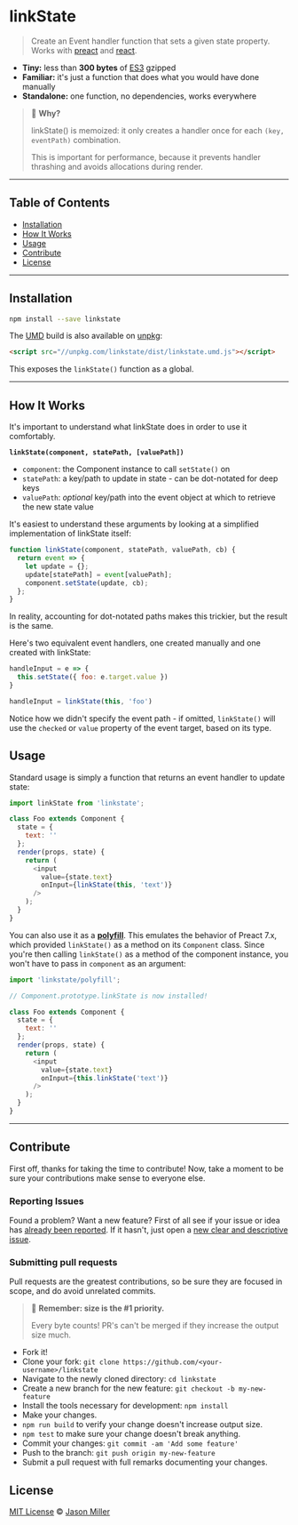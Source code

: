 # linkState

> Create an Event handler function that sets a given state property. Works with [preact] and [react].

-   **Tiny:** less than **300 bytes** of [ES3](https://unpkg.com/linkstate) gzipped
-   **Familiar:** it's just a function that does what you would have done manually
-   **Standalone:** one function, no dependencies, works everywhere

> 🤔 **Why?**
>
> linkState() is memoized: it only creates a handler once for each `(key, eventPath)` combination.
>
> This is important for performance, because it prevents handler thrashing and avoids allocations during render.

* * *

## Table of Contents

-   [Installation](#installation)
-   [How It Works](#how-it-works)
-   [Usage](#usage)
-   [Contribute](#contribute)
-   [License](#license)

* * *

## Installation

```sh
npm install --save linkstate
```

The [UMD](https://github.com/umdjs/umd) build is also available on [unpkg](https://unpkg.com/linkstate/dist/linkstate.umd.js):

```html
<script src="//unpkg.com/linkstate/dist/linkstate.umd.js"></script>
```

This exposes the `linkState()` function as a global.

* * *

## How It Works

It's important to understand what linkState does in order to use it comfortably.

**`linkState(component, statePath, [valuePath])`**

- `component`: the Component instance to call `setState()` on
- `statePath`: a key/path to update in state - can be dot-notated for deep keys
- `valuePath`: _optional_ key/path into the event object at which to retrieve the new state value

It's easiest to understand these arguments by looking at a simplified implementation of linkState itself:

```js
function linkState(component, statePath, valuePath, cb) {
  return event => {
    let update = {};
    update[statePath] = event[valuePath];
    component.setState(update, cb);
  };
}
```

In reality, accounting for dot-notated paths makes this trickier, but the result is the same.

Here's two equivalent event handlers, one created manually and one created with linkState:

```js
handleInput = e => {
  this.setState({ foo: e.target.value })
}

handleInput = linkState(this, 'foo')
```

Notice how we didn't specify the event path - if omitted, `linkState()` will use the `checked` or `value` property of the event target, based on its type.

## Usage

Standard usage is simply a function that returns an event handler to update state:

```js
import linkState from 'linkstate';

class Foo extends Component {
  state = {
    text: ''
  };
  render(props, state) {
    return (
      <input
        value={state.text}
        onInput={linkState(this, 'text')}
      />
    );
  }
}
```

You can also use it as a [**polyfill**](https://ponyfill.com/#polyfill). This emulates the behavior of Preact 7.x, which provided `linkState()` as a method on its `Component` class. Since you're then calling `linkState()` as a method of the component instance, you won't have to pass in `component` as an argument:

```js
import 'linkstate/polyfill';

// Component.prototype.linkState is now installed!

class Foo extends Component {
  state = {
    text: ''
  };
  render(props, state) {
    return (
      <input
        value={state.text}
        onInput={this.linkState('text')}
      />
    );
  }
}
```


* * *

## Contribute

First off, thanks for taking the time to contribute!
Now, take a moment to be sure your contributions make sense to everyone else.

### Reporting Issues

Found a problem? Want a new feature? First of all see if your issue or idea has [already been reported](../../issues).
If it hasn't, just open a [new clear and descriptive issue](../../issues/new).

### Submitting pull requests

Pull requests are the greatest contributions, so be sure they are focused in scope, and do avoid unrelated commits.

> 💁 **Remember: size is the #1 priority.**
>
> Every byte counts! PR's can't be merged if they increase the output size much.

-   Fork it!
-   Clone your fork: `git clone https://github.com/<your-username>/linkstate`
-   Navigate to the newly cloned directory: `cd linkstate`
-   Create a new branch for the new feature: `git checkout -b my-new-feature`
-   Install the tools necessary for development: `npm install`
-   Make your changes.
-   `npm run build` to verify your change doesn't increase output size.
-   `npm test` to make sure your change doesn't break anything.
-   Commit your changes: `git commit -am 'Add some feature'`
-   Push to the branch: `git push origin my-new-feature`
-   Submit a pull request with full remarks documenting your changes.

## License

[MIT License](LICENSE.md) © [Jason Miller](https://jasonformat.com/)


[preact]: https://github.com/developit/preact
[react]: https://github.com/facebook/react
